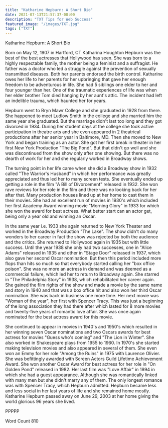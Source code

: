 ```yaml
---
title: "Katharine Hepburn: A Short Bio"
date: 2021-07-13T21:57:37-08:00
description: "TXT Tips for Web Success"
featured_image: "/images/TXT.jpg"
tags: ["TXT"]
---
```


Katharine Hepburn: A Short Bio

Born on May 12, 1907 in Hartford, CT Katharina Houghton Hepburn was the best of the best actresses that Hollywood has seen.  She was born to a highly respectable family, the mother being a feminist and a suffragist. He father was a doctor who led a struggle against the prevention of sexually transmitted diseases. Both her parents endorsed the birth control. Katharine owes her life to her parents for her upbringing that gave her enough freedom to be adventurous in life. She had 5 siblings one elder to her and four younger than her. One of the traumatic experiences of life was when her elder brother Tom died hanging by her aunt's attic. The incident had left an indelible trauma, which haunted her for years. 

Hepburn went to Bryn Mawr College and she graduated in 1928 from there. She happened to meet Ludlow Smith in the college and she married him the same year she graduated. But the marriage didn't last too long and they got divorced in 1934. During her student days at the college she took active participation in theatre arts and she even appeared in 2 theatrical productions after her senior year in Baltimore, MD. Then she moved to New York and began training as an actor. She got her first break in theater in her first New York Production "The Big Pond". But that didn't go well and she was discontinued from the show only after one showing. But there was no dearth of work for her and she regularly worked in Broadway shows. 

The turning point in her life came when she did a Broadway show in 1932 called "The Warrior's Husband" in which her performance was greatly appreciated and thus led her to many screen tests. She eventually ended up getting a role in the film "A Bill of Divorcement" released in 1932. She won rave reviews for her role in the film and there was no looking back for her after that. Many production houses lined up at her home to cast them in their movies. She had an excellent run of movies in 1930's which included her first Academy Award winning movie "Morning Glory" in 1933 for which she won the award for best actress.  What better start can an actor get, being only a year old and winning an Oscar.  

In the same year i.e. 1933 she again returned to New York Theater and worked in the Broadway Production "The Lake". The show didn't do many wonders to her career in fact the show was rejected by both the audience and the critics. She returned to Hollywood again in 1935 but with little success. Until the year 1938 she only had two successes, one in "Alice Adams" released in 1935 and other in "Stage Door" released in 1937, which also gave her second Oscar nomination. But then this period included more flops than hits so much so that everybody started calling her "box office poison". She was no more an actress in demand and was deemed as a commercial failure, which led her to return to Broadway again. She starred in "The Philadelphia Story" in 1938, which rehabilitated her career again. She gained the film rights of the show and made a movie by the same name and story in 1940 and that was a box office hit and also won her third Oscar nomination. She was back in business one more time. Her next movie was "Woman of the year", her first with Spencer Tracy. This was just a beginning of the long association they had there after which lasted for 8 more movies and twenty-five years of romantic love affair. She was once again nominated for the best actress award for this movie. 

She continued to appear in movies in 1940's and 1950's which resulted in her winning seven Oscar nominations and two Oscars awards for best actress for movies "Guess who's coming" and "The Lion in Winter". She also worked in Shakespeare plays from 1955 to 1960. In 1970's she started making television movies and also appeared in several of them. She even won an Emmy for her role "Among the Ruins" in 1975 with Laurence Olivier. She was befittingly awarded with Screen Actors Guild Lifetime Achievement Award. She won another Oscar Award for best actress for her role in "On Golden Pond" released in 1982. Her last film was "Love Affair" in 1994 in which she had a guest appearance.
Although she was romantically linked with many men but she didn't marry any of them. The only longest romance was with Spencer Tracy, which Hepburn admitted. Hepburn became less and less social in her last years of life and she remained home mostly. Katharine Hepburn passed away on June 29, 2003 at her home giving the world glorious 96 years she lived. 

PPPPP

Word Count 810

